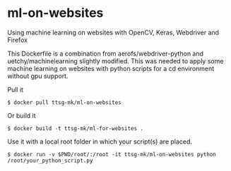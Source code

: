 # ml-on-websites
Using machine learning on websites with OpenCV, Keras, Webdriver and Firefox

This Dockerfile is a combination from aerofs/webdriver-python and uetchy/machinelearning slightly modified.
This was needed to apply some machine learning on websites with python scripts for a cd environment without gpu support.

Pull it

```
$ docker pull ttsg-mk/ml-on-websites
```

Or build it

```
$ docker build -t ttsg-mk/ml-for-websites .
```

Use it with a local root folder in which your script(s) are placed.

```
$ docker run -v $PWD/root/:/root -it ttsg-mk/ml-on-websites python /root/your_python_script.py 
```

